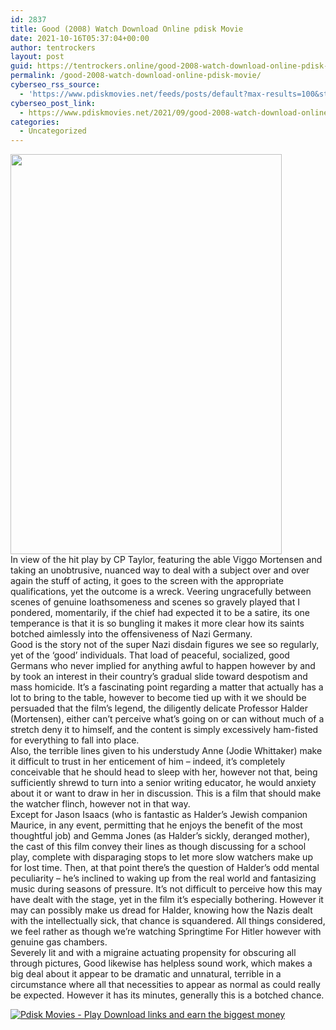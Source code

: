 ```yaml
---
id: 2837
title: Good (2008) Watch Download Online pdisk Movie
date: 2021-10-16T05:37:04+00:00
author: tentrockers
layout: post
guid: https://tentrockers.online/good-2008-watch-download-online-pdisk-movie/
permalink: /good-2008-watch-download-online-pdisk-movie/
cyberseo_rss_source:
  - 'https://www.pdiskmovies.net/feeds/posts/default?max-results=100&start-index=601'
cyberseo_post_link:
  - https://www.pdiskmovies.net/2021/09/good-2008-watch-download-online-pdisk.html
categories:
  - Uncategorized
---
```

<div class="separator">
  <a href="https://1.bp.blogspot.com/-foqAp1DqQXw/YTTu49sWdtI/AAAAAAAAArU/tfP8VajtM2AJbUyTOcoF2YBu44KLwR1vwCLcBGAsYHQ/s1500/Good%2B%25282008%2529%2BWatch%2BDownload%2BOnline%2Bpdisk%2BMovie.jpg" imageanchor="1"><img loading="lazy" border="0" data-original-height="1500" data-original-width="1015" height="640" src="https://1.bp.blogspot.com/-foqAp1DqQXw/YTTu49sWdtI/AAAAAAAAArU/tfP8VajtM2AJbUyTOcoF2YBu44KLwR1vwCLcBGAsYHQ/w434-h640/Good%2B%25282008%2529%2BWatch%2BDownload%2BOnline%2Bpdisk%2BMovie.jpg" width="434" /></a>
</div>

<div>
  <div>
    <span>In view of the hit play by CP Taylor, featuring the able Viggo Mortensen and taking an unobtrusive, nuanced way to deal with a subject over and over again the stuff of acting, it goes to the screen with the appropriate qualifications, yet the outcome is a wreck. Veering ungracefully between scenes of genuine loathsomeness and scenes so gravely played that I pondered, momentarily, if the chief had expected it to be a satire, its one temperance is that it is so bungling it makes it more clear how its saints botched aimlessly into the offensiveness of Nazi Germany.&nbsp;</span>
  </div>
  
  <div>
    <span>Good is the story not of the super Nazi disdain figures we see so regularly, yet of the &#8216;good&#8217; individuals. That load of peaceful, socialized, good Germans who never implied for anything awful to happen however by and by took an interest in their country&#8217;s gradual slide toward despotism and mass homicide. It&#8217;s a fascinating point regarding a matter that actually has a lot to bring to the table, however to become tied up with it we should be persuaded that the film&#8217;s legend, the diligently delicate Professor Halder (Mortensen), either can&#8217;t perceive what&#8217;s going on or can without much of a stretch deny it to himself, and the content is simply excessively ham-fisted for everything to fall into place.&nbsp;</span>
  </div>
  
  <div>
    <span>Also, the terrible lines given to his understudy Anne (Jodie Whittaker) make it difficult to trust in her enticement of him &#8211; indeed, it&#8217;s completely conceivable that he should head to sleep with her, however not that, being sufficiently shrewd to turn into a senior writing educator, he would anxiety about it or want to draw in her in discussion. This is a film that should make the watcher flinch, however not in that way.&nbsp;</span>
  </div>
  
  <div>
    <span>Except for Jason Isaacs (who is fantastic as Halder&#8217;s Jewish companion Maurice, in any event, permitting that he enjoys the benefit of the most thoughtful job) and Gemma Jones (as Halder&#8217;s sickly, deranged mother), the cast of this film convey their lines as though discussing for a school play, complete with disparaging stops to let more slow watchers make up for lost time. Then, at that point there&#8217;s the question of Halder&#8217;s odd mental peculiarity &#8211; he&#8217;s inclined to waking up from the real world and fantasizing music during seasons of pressure. It&#8217;s not difficult to perceive how this may have dealt with the stage, yet in the film it&#8217;s especially bothering. However it may can possibly make us dread for Halder, knowing how the Nazis dealt with the intellectually sick, that chance is squandered. All things considered, we feel rather as though we&#8217;re watching Springtime For Hitler however with genuine gas chambers.&nbsp;</span>
  </div>
  
  <div>
    <span>Severely lit and with a migraine actuating propensity for obscuring all through pictures, Good likewise has helpless sound work, which makes a big deal about it appear to be dramatic and unnatural, terrible in a circumstance where all that necessities to appear as normal as could really be expected. However it has its minutes, generally this is a botched chance.</span>
  </div>
</div>

[![](https://1.bp.blogspot.com/-KJZYdQTn3nw/YS8VdIdXMyI/AAAAAAAAaw4/BR8dsGkpxw0T8C_4G4ALfMA7cP79KN3kwCLcBGAsYHQ/w400-h58/play_download_buttuons-removebg-preview.png "Pdisk Movies - Play Download links and earn the biggest money")](https://kofilink.com/1/bnYyano1MDAxMDcw?dn=1)